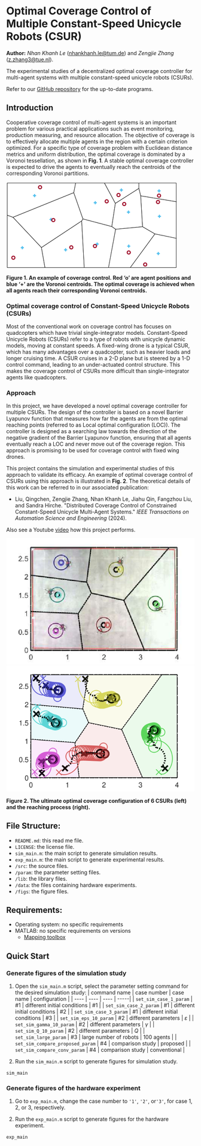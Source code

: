 # Optimal Coverage Control of Multiple Constant-Speed Unicycle Robots (CSUR)

**Author:** *Nhan Khanh Le* (nhankhanh.le@tum.de) and *Zengjie Zhang* (z.zhang3@tue.nl).

The experimental studies of a decentralized optimal coverage controller for multi-agent systems with multiple constant-speed unicycle robots (CSURs).

Refer to our [GitHub repository](https://github.com/zhang-zengjie/csur-converage-control) for the up-to-date programs.

## Introduction

Cooperative coverage control of multi-agent systems is an important problem for various practical applications such as event monitoring, production measuring, and resource
allocation. The objective of coverage is to effectively allocate multiple agents in the region with a certain criterion optimized. For a specific type of coverage problem with Euclidean distance metrics and uniform distribution, the optimal coverage is dominated by a Voronoi tessellation, as shown in **Fig. 1**. A stable optimal coverage controller is expected to drive the agents to eventually reach the centroids of the corresponding Voronoi partitions.

![Map](figs/voronoi_cropped.png)

**Figure 1. An example of coverage control. Red ‘o’ are agent positions and blue ‘+’ are the Voronoi centroids. The optimal coverage is achieved when all agents reach their corresponding Voronoi centroids.**

### Optimal coverage control of Constant-Speed Unicycle Robots (CSURs)

Most of the conventional work on coverage control has focuses on quadcopters which have trivial single-integrator models. Constant-Speed Unicycle Robots (CSURs) refer to a type of robots with unicycle dynamic models, moving at constant speeds. A fixed-wing drone is a typical CSUR, which has many advantages over a quadcopter, such as heavier loads and longer cruising time. A CSUR cruises in a 2-D plane but is steered by a 1-D control command, leading to an under-actuated control structure. This makes the coverage control of CSURs more difficult than single-integrator agents like quadcopters.

### Approach

In this project, we have developed a novel optimal coverage controller for multiple CSURs. The design of the controller is based on a novel Barrier Lyapunov function that measures how far the agents are from the optimal reaching points (referred to as Local optimal configuration (LOC)). The controller is designed as a searching law towards the direction of the negative gradient of the Barrier Lyapunov function, ensuring that all agents eventually reach a LOC and never move out of the coverage region. This approach is promising to be used for coverage control with fixed wing drones.

This project contains the simulation and experimental studies of this approach to validate its efficacy. An example of optimal coverage control of CSURs using this approach is illustrated in **Fig. 2**. The theoretical details of this work can be referred to in our associated publication:

- Liu, Qingchen, Zengjie Zhang, Nhan Khanh Le, Jiahu Qin, Fangzhou Liu, and Sandra Hirche. "Distributed Coverage Control of Constrained Constant-Speed Unicycle Multi-Agent Systems." *IEEE Transactions on Automation Science and Engineering* (2024).

Also see a Youtube [video](https://www.youtube.com/watch?v=XUEx6HEZPAM) how this project performs.

![Map](figs/exp_case_3_image.svg)
![Map](figs/sim_case_3_locus.svg)

**Figure 2. The ultimate optimal coverage configuration of 6 CSURs (left) and the reaching process (right).**


## File Structure:

- `README.md`: this read me file.
- `LICENSE`: the license file.
- `sim_main.m`: the main script to generate simulation results.
- `exp_main.m`: the main script to generate experimental results.
- `/src`: the source files.
- `/param`: the parameter setting files.
- `/lib`: the library files. 
- `/data`: the files containing hardware experiments.
- `/figs`: the figure files.

## Requirements:

- Operating system: no specific requirements
- MATLAB: no specific requirements on versions
    - [Mapping toolbox](https://nl.mathworks.com/products/mapping.html)

## Quick Start

### Generate figures of the simulation study

1. Open the `sim_main.m` script, select the parameter setting command for the desired simulation study:
    | command name | case number | case name | configuration |
    | ---- | ---- | ---- | -----|
    | `set_sim_case_1_param` | #1 | different initial conditions | #1 |
    | `set_sim_case_2_param` | #1 | different initial conditions | #2 |
    | `set_sim_case_3_param` | #1 | different initial conditions | #3 |
    | `set_sim_eps_10_param` | #2 | different parameters | $\varepsilon$ |
    | `set_sim_gamma_10_param` | #2 | different parameters | $\gamma$ |
    | `set_sim_Q_10_param` | #2 | different parameters | $Q$ |
    | `set_sim_large_param` | #3 | large number of robots | $100$ agents |
    | `set_sim_compare_proposed_param` | #4 | comparison study | proposed |
    | `set_sim_compare_conv_param` | #4 | comparison study | conventional |



2. Run the `sim_main.m` script to generate figures for simulation study.
```
sim_main
```


### Generate figures of the hardware experiment

1. Go to `exp_main.m`, change the case number to `'1'`, `'2'`, or`'3'`, for case 1, 2, or 3, respectively.

2. Run the `exp_main.m` script to generate figures for the hardware experiment.
```
exp_main
```





 

